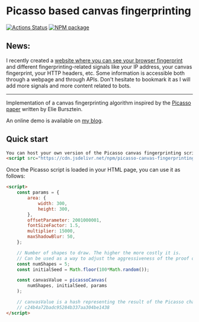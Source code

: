# Picasso based canvas fingerprinting

[![Actions Status](https://github.com/antoinevastel/picasso-like-canvas-fingerprinting//workflows/picasso-canvas-fingerprinting/badge.svg)](https://github.com/antoinevastel/picasso-like-canvas-fingerprinting/actions)
[![NPM package](https://img.shields.io/npm/v/picasso-canvas-fingerprinting.svg)](https://www.npmjs.com/package/picasso-canvas-fingerprinting)


## News:
I recently created a [website where you can see your browser fingerprint](https://deviceandbrowserinfo.com/info_device) and different fingerprinting-related signals like your IP address, your canvas fingerprint, your HTTP headers, etc. Some information is accessible both through a webpage and through APIs. Don't hesitate to bookmark it as I will add more signals and more content related to bots.

------------


Implementation of a canvas fingerprinting algorithm inspired by the [Picasso paper](https://ai.google/research/pubs/pub45581) written by Elie Bursztein.

An online demo is available on [my blog](https://antoinevastel.com/browser%20fingerprinting/2019/03/21/picasso-canvas-fingerprinting.html).

## Quick start

```html
You can host your own version of the Picasso canvas fingerprinting script or include it using Jsdelivr CDN.
<script src="https://cdn.jsdelivr.net/npm/picasso-canvas-fingerprinting/src/canvas.js"></script>
```

Once the Picasso script is loaded in your HTML page, you can use it as follows:
```html
<script>
    const params = {
        area: {
            width: 300,
            height: 300,
        },
        offsetParameter: 2001000001,
        fontSizeFactor: 1.5,
        multiplier: 15000,
        maxShadowBlur: 50,
    };

    // Number of shapes to draw. The higher the more costly it is.
    // Can be used as a way to adjust the aggressiveness of the proof of work (POW)
    const numShapes = 5;
    const initialSeed = Math.floor(100*Math.random());

    const canvasValue = picassoCanvas(
        numShapes, initialSeed, params
    );

    // canvasValue is a hash representing the result of the Picasso challenge, e.g.
    // c24b4a72badc95284b337aa304be1438
</script>
```

